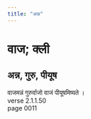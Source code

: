 ```yaml
---
title: "अन्न"
---
```


# वाज; क्ली
## अन्न, गुरु, पीयूष
वाजमन्नं गुरुर्वाजो वाजं पीयूषमिष्यते ।<br />verse 2.1.1.50<br />page 0011

